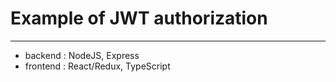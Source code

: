 # Example of JWT authorization


---
- backend : NodeJS, Express
- frontend : React/Redux, TypeScript 
